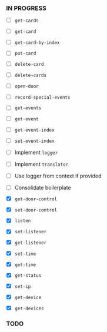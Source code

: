### IN PROGRESS

- [ ] `get-cards`
- [ ] `get-card`
- [ ] `get-card-by-index`
- [ ] `put-card`
- [ ] `delete-card`
- [ ] `delete-cards`
- [ ] `open-door`
- [ ] `record-special-events`
- [ ] `get-events`
- [ ] `get-event`
- [ ] `get-event-index`
- [ ] `set-event-index`

- [ ] Implement `logger`
- [ ] Implement `translator`
- [ ] Use logger from context if provided
- [ ] Consolidate boilerplate

- [x] `get-door-control`
- [x] `set-door-control`
- [x] `listen`
- [x] `set-listener`
- [x] `get-listener`
- [x] `set-time`
- [x] `get-time`
- [x] `get-status`
- [x] `set-ip`
- [x] `get-device`
- [x] `get-devices`

### TODO
